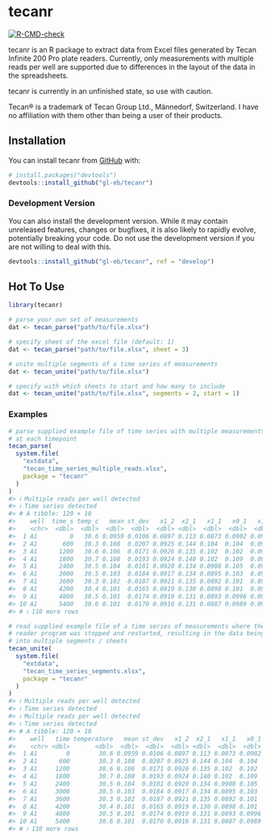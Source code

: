 
<!-- README.md is generated from README.Rmd. Please edit that file -->

# tecanr

<!-- badges: start -->

[![R-CMD-check](https://github.com/gl-eb/tecanr/actions/workflows/R-CMD-check.yaml/badge.svg)](https://github.com/gl-eb/tecanr/actions/workflows/R-CMD-check.yaml)
<!-- badges: end -->

tecanr is an R package to extract data from Excel files generated by
Tecan Infinite 200 Pro plate readers. Currently, only measurements with
multiple reads per well are supported due to differences in the layout
of the data in the spreadsheets.

tecanr is currently in an unfinished state, so use with caution.

Tecan® is a trademark of Tecan Group Ltd., Männedorf, Switzerland. I
have no affiliation with them other than being a user of their products.

## Installation

You can install tecanr from [GitHub](https://github.com/gl-eb/tecanr)
with:

``` r
# install.packages("devtools")
devtools::install_github("gl-eb/tecanr")
```

### Development Version

You can also install the development version. While it may contain
unreleased features, changes or bugfixes, it is also likely to rapidly
evolve, potentially breaking your code. Do not use the development
version if you are not willing to deal with this.

``` r
devtools::install_github("gl-eb/tecanr", ref = "develop")
```

## Hot To Use

``` r
library(tecanr)
```

``` r
# parse your own set of measurements
dat <- tecan_parse("path/to/file.xlsx")

# specify sheet of the excel file (default: 1)
dat <- tecan_parse("path/to/file.xlsx", sheet = 3)

# unite multiple segments of a time series of measurements
dat <- tecan_unite("path/to/file.xlsx")

# specify with which sheets to start and how many to include
dat <- tecan_unite("path/to/file.xlsx", segments = 2, start = 1)
```

### Examples

``` r
# parse supplied example file of time series with multiple measurements per well
# at each timepoint
tecan_parse(
  system.file(
    "extdata",
    "tecan_time_series_multiple_reads.xlsx",
    package = "tecanr"
  )
)
#> ℹ Multiple reads per well detected
#> ℹ Time series detected
#> # A tibble: 120 × 10
#>    well  time_s temp_c   mean st_dev   x1_2  x2_1   x1_1   x0_1   x1_0
#>    <chr>  <dbl>  <dbl>  <dbl>  <dbl>  <dbl> <dbl>  <dbl>  <dbl>  <dbl>
#>  1 A1         0   30.6 0.0959 0.0106 0.0897 0.113 0.0873 0.0902 0.0991
#>  2 A1       600   30.3 0.108  0.0207 0.0925 0.144 0.104  0.104  0.0963
#>  3 A1      1200   30.6 0.106  0.0171 0.0926 0.135 0.102  0.102  0.0961
#>  4 A1      1800   30.7 0.108  0.0193 0.0924 0.140 0.102  0.109  0.0953
#>  5 A1      2400   30.5 0.104  0.0181 0.0920 0.134 0.0908 0.105  0.0952
#>  6 A1      3000   30.5 0.103  0.0184 0.0917 0.134 0.0895 0.103  0.0947
#>  7 A1      3600   30.3 0.102  0.0187 0.0921 0.135 0.0892 0.101  0.0951
#>  8 A1      4200   30.4 0.101  0.0165 0.0919 0.130 0.0898 0.101  0.0941
#>  9 A1      4800   30.5 0.101  0.0174 0.0919 0.131 0.0893 0.0996 0.0933
#> 10 A1      5400   30.6 0.101  0.0170 0.0916 0.131 0.0887 0.0989 0.0943
#> # ℹ 110 more rows
```

``` r
# read supplied example file of a time series of measurements where the plate
# reader program was stopped and restarted, resulting in the data being split
# into multiple segments / sheets
tecan_unite(
  system.file(
    "extdata",
    "tecan_time_series_segments.xlsx",
    package = "tecanr"
  )
)
#> ℹ Multiple reads per well detected
#> ℹ Time series detected
#> ℹ Multiple reads per well detected
#> ℹ Time series detected
#> # A tibble: 120 × 10
#>    well   time temperature   mean st_dev   x1_2  x2_1   x1_1   x0_1   x1_0
#>    <chr> <dbl>       <dbl>  <dbl>  <dbl>  <dbl> <dbl>  <dbl>  <dbl>  <dbl>
#>  1 A1        0        30.6 0.0959 0.0106 0.0897 0.113 0.0873 0.0902 0.0991
#>  2 A1      600        30.3 0.108  0.0207 0.0925 0.144 0.104  0.104  0.0963
#>  3 A1     1200        30.6 0.106  0.0171 0.0926 0.135 0.102  0.102  0.0961
#>  4 A1     1800        30.7 0.108  0.0193 0.0924 0.140 0.102  0.109  0.0953
#>  5 A1     2400        30.5 0.104  0.0181 0.0920 0.134 0.0908 0.105  0.0952
#>  6 A1     3000        30.5 0.103  0.0184 0.0917 0.134 0.0895 0.103  0.0947
#>  7 A1     3600        30.3 0.102  0.0187 0.0921 0.135 0.0892 0.101  0.0951
#>  8 A1     4200        30.4 0.101  0.0165 0.0919 0.130 0.0898 0.101  0.0941
#>  9 A1     4800        30.5 0.101  0.0174 0.0919 0.131 0.0893 0.0996 0.0933
#> 10 A1     5400        30.6 0.101  0.0170 0.0916 0.131 0.0887 0.0989 0.0943
#> # ℹ 110 more rows
```
